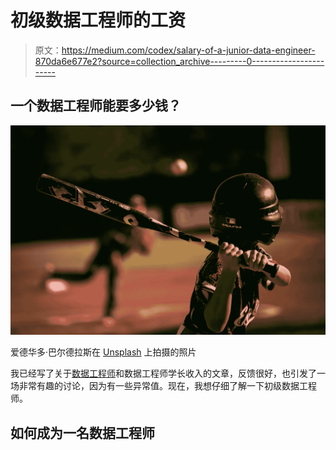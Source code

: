 # 初级数据工程师的工资

> 原文：<https://medium.com/codex/salary-of-a-junior-data-engineer-870da6e677e2?source=collection_archive---------0----------------------->

## 一个数据工程师能要多少钱？

![](img/62768bdf114f66aef2146fd767332453.png)

爱德华多·巴尔德拉斯在 [Unsplash](https://unsplash.com/s/photos/junior?utm_source=unsplash&utm_medium=referral&utm_content=creditCopyText) 上拍摄的照片

我已经写了关于[数据工程师](/codex/salary-of-a-data-engineer-d7a793b27b51)和数据工程师学长收入的文章，反馈很好，也引发了一场非常有趣的讨论，因为有一些异常值。现在，我想仔细了解一下初级数据工程师。

## 如何成为一名数据工程师